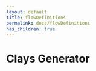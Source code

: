 ```yaml
---
layout: default
title: flowDefinitions
permalink: docs/flowDefinitions
has_children: true
---
```



# Clays Generator

